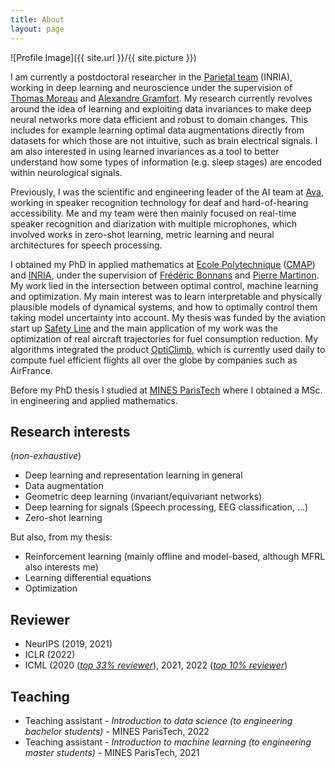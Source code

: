 ```yaml
---
title: About
layout: page
---
```


![Profile Image]({{ site.url }}/{{ site.picture }})

I am currently a postdoctoral researcher in the [Parietal team](https://team.inria.fr/parietal/) (INRIA), working in deep learning and neuroscience under the supervision of [Thomas Moreau](https://tommoral.github.io/about.html) and [Alexandre Gramfort](https://alexandre.gramfort.net/). My research currently revolves around the idea of learning and exploiting data invariances to make deep neural networks more data efficient and robust to domain changes. This includes for example learning optimal data augmentations directly from datasets for which those are not intuitive, such as brain electrical signals. I am also interested in using learned invariances as a tool to better understand how some types of information (e.g. sleep stages) are encoded within neurological signals.

Previously, I was the scientific and engineering leader of the AI team at [Ava](https://www.ava.me/), working in speaker recognition technology for deaf and hard-of-hearing accessibility. Me and my team were then mainly focused on real-time speaker recognition and diarization with multiple microphones, which involved works in zero-shot learning, metric learning and neural architectures for speech processing.

I obtained my PhD in applied mathematics at [Ecole Polytechnique](https://www.polytechnique.edu/) ([CMAP](https://portail.polytechnique.edu/cmap/fr)) and [INRIA](https://team.inria.fr/commands/), under the supervision of [Frédéric Bonnans](http://www.cmap.polytechnique.fr/~bonnans/) and [Pierre Martinon](http://www.cmapx.polytechnique.fr/~martinon/). My work lied in the intersection between optimal control, machine learning and optimization. My main interest was to learn interpretable and physically plausible models of dynamical systems, and how to optimally control them taking model uncertainty into account. My thesis was funded by the aviation start up [Safety Line](https://www.safety-line.fr/) and the main application of my work was the optimization of real aircraft trajectories for fuel consumption reduction. My algorithms integrated the product [OptiClimb](https://www.sita.aero/solutions/sita-for-aircraft/digital-day-of-operations/opticlimb/), which is currently used daily to compute fuel efficient flights all over the globe by companies such as AirFrance.

Before my PhD thesis I studied at [MINES ParisTech](https://www.mines-paristech.fr/) where I obtained a MSc. in engineering and applied mathematics.

## Research interests

(_non-exhaustive_)

-   Deep learning and representation learning in general
-   Data augmentation
-   Geometric deep learning (invariant/equivariant networks)
-   Deep learning for signals (Speech processing, EEG classification, ...)
-   Zero-shot learning

But also, from my thesis:
-   Reinforcement learning (mainly offline and model-based, although MFRL also interests me)
-   Learning differential equations
-   Optimization

## Reviewer

-   NeurIPS (2019, 2021)
-   ICLR (2022)
-   ICML (2020 (_[top 33% reviewer](https://drive.google.com/file/d/1_m4XfjNUuJdali8ZasBz2tuQaZRJVYVd/view?usp=sharing)_), 2021, 2022 (_[top 10% reviewer](https://icml.cc/Conferences/2021/Reviewers)_)

## Teaching

- Teaching assistant - _Introduction to data science (to engineering bachelor students)_ - MINES ParisTech, 2022
- Teaching assistant - _Introduction to machine learning (to engineering master students)_ - MINES ParisTech, 2021
